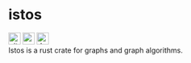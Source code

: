 # istos
[<img alt="github" height="24" src="https://img.shields.io/badge/Github-Augigogigi/istos-0a9396?style=for-the-badge&logo=github">](https://github.com/Augigogigi/istos)
[<img alt="crates.io" height="24" src="https://img.shields.io/crates/v/istos.svg?style=for-the-badge&color=ee9b00&logo=rust">](https://crates.io/crates/istos)
[<img alt="docs.rs" height="24" src="https://img.shields.io/badge/docs.rs-istos-bb3e03?style=for-the-badge&logo=docs.rs">](https://docs.rs/phos/latest/istos)
<br/>
Istos is a rust crate for graphs and graph algorithms.
